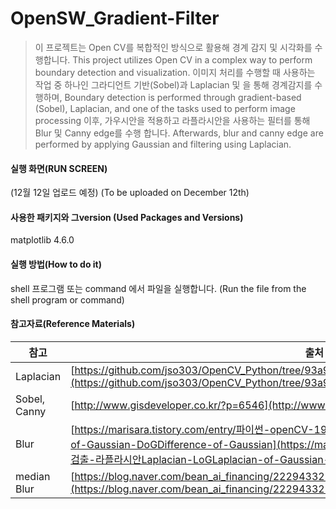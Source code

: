 # OpenSW_Gradient-Filter

> 이 프로젝트는 Open CV를 복합적인 방식으로 활용해  경계 감지 및 시각화를 수행합니다. 
> This project utilizes Open CV in a complex way to perform boundary detection and visualization.
> 이미지 처리를 수행할 때 사용하는 작업 중 하나인 그라디언트 기반(Sobel)과 Laplacian 및 을 통해 경계감지를 수행하며, 
> Boundary detection is performed through gradient-based (Sobel), Laplacian, and one of the tasks used to perform image processing
> 이후, 가우시안을 적용하고 라플라시안을 사용하는 필터를 통해 Blur 및 Canny edge를 수행 합니다. 
> Afterwards, blur and canny edge are performed by applying Gaussian and filtering using Laplacian.

#### 실행 화면(RUN SCREEN)
(12월 12일 업로드 예정) (To be uploaded on December 12th)

#### 사용한 패키지와 그version (Used Packages and Versions)
matplotlib 4.6.0

#### 실행 방법(How to do it)
shell 프로그램 또는 command 에서 파일을 실행합니다. (Run the file from the shell program or command)

#### 참고자료(Reference Materials)
| 참고 | 출처 |
| ------ | ------ |
| Laplacian | [https://github.com/jso303/OpenCV_Python/tree/93a9ade410a58ea7a4db38d994c235347840cb7d](https://github.com/jso303/OpenCV_Python/tree/93a9ade410a58ea7a4db38d994c235347840cb7d) |
| Sobel, Canny | [http://www.gisdeveloper.co.kr/?p=6546](http://www.gisdeveloper.co.kr/?p=6546) |
| Blur | [https://marisara.tistory.com/entry/파이썬-openCV-19-에지검출-라플라시안Laplacian-LoGLaplacian-of-Gaussian-DoGDifference-of-Gaussian](https://marisara.tistory.com/entry/파이썬-openCV-19-에지검출-라플라시안Laplacian-LoGLaplacian-of-Gaussian-DoGDifference-of-Gaussian) |
| median Blur | [https://blog.naver.com/bean_ai_financing/222943322219](https://blog.naver.com/bean_ai_financing/222943322219)|


